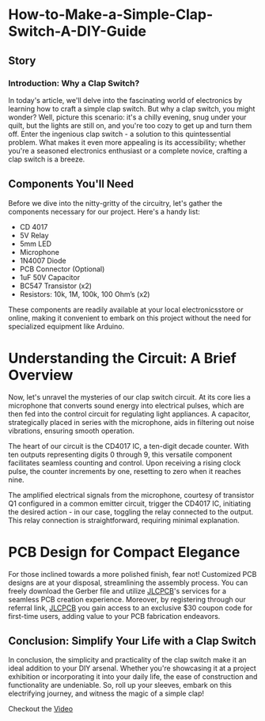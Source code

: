 # How-to-Make-a-Simple-Clap-Switch-A-DIY-Guide

## Story
### Introduction: Why a Clap Switch?
In today's article, we'll delve into the fascinating world of electronics by learning how to craft a simple clap switch. But why a clap switch, you might wonder? Well, picture this scenario: it's a chilly evening, snug under your quilt, but the lights are still on, and you're too cozy to get up and turn them off. Enter the ingenious clap switch - a solution to this quintessential problem. What makes it even more appealing is its accessibility; whether you're a seasoned electronics enthusiast or a complete novice, crafting a clap switch is a breeze.

## Components You'll Need
Before we dive into the nitty-gritty of the circuitry, let's gather the components necessary for our project. Here's a handy list:

- CD 4017
- 5V Relay
- 5mm LED
- Microphone
- 1N4007 Diode
- PCB Connector (Optional)
- 1uF 50V Capacitor
- BC547 Transistor (x2)
- Resistors: 10k, 1M, 100k, 100 Ohm’s (x2)

These components are readily available at your local electronicsstore or online, making it convenient to embark on this project without the need for specialized equipment like Arduino.

# Understanding the Circuit: A Brief Overview
Now, let's unravel the mysteries of our clap switch circuit. At its core lies a microphone that converts sound energy into electrical pulses, which are then fed into the control circuit for regulating light appliances. A capacitor, strategically placed in series with the microphone, aids in filtering out noise vibrations, ensuring smooth operation.

The heart of our circuit is the CD4017 IC, a ten-digit decade counter. With ten outputs representing digits 0 through 9, this versatile component facilitates seamless counting and control. Upon receiving a rising clock pulse, the counter increments by one, resetting to zero when it reaches nine.

The amplified electrical signals from the microphone, courtesy of transistor Q1 configured in a common emitter circuit, trigger the CD4017 IC, initiating the desired action - in our case, toggling the relay connected to the output. This relay connection is straightforward, requiring minimal explanation.

# PCB Design for Compact Elegance
For those inclined towards a more polished finish, fear not! Customized PCB designs are at your disposal, streamlining the assembly process. You can freely download the Gerber file and utilize [JLCPCB](https://jlcpcb.com/IUP)'s services for a seamless PCB creation experience. Moreover, by registering through our referral link, [JLCPCB](https://jlcpcb.com/IUP) you gain access to an exclusive $30 coupon code for first-time users, adding value to your PCB fabrication endeavors.

## Conclusion: Simplify Your Life with a Clap Switch
In conclusion, the simplicity and practicality of the clap switch make it an ideal addition to your DIY arsenal. Whether you're showcasing it at a project exhibition or incorporating it into your daily life, the ease of construction and functionality are undeniable. So, roll up your sleeves, embark on this electrifying journey, and witness the magic of a simple clap!

Checkout the [Video](https://www.youtube.com/watch?v=eSMLhODVDog)
